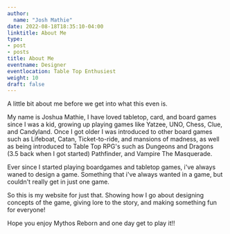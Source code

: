 ```yaml
---
author:
  name: "Josh Mathie"
date: 2022-08-18T18:35:10-04:00
linktitle: About Me
type:
- post
- posts
title: About Me
eventname: Designer
eventlocation: Table Top Enthusiest  
weight: 10
draft: false
---
```


A little bit about me before we get into what this
even is. 

My name is Joshua Mathie, I have loved tabletop, card, and board games since I was a kid,
growing up playing games like Yatzee, UNO, Chess, Clue, and Candyland. Once I got
older I was introduced to other board games such as Lifeboat, Catan,
Ticket-to-ride, and mansions of madness, as well as being introduced to Table
Top RPG's such as Dungeons and Dragons (3.5 back when I got started) Pathfinder, and Vampire The Masquerade. 

Ever since I started playing boardgames and tabletop games, i've always waned
to design a game. Something that i've always wanted in a game, but couldn't
really get in just one game. 

So this is my website for just that. Showing how I go about designing concepts
of the game, giving lore to the story, and making something fun for everyone!

Hope you enjoy Mythos Reborn and one day get to play it!!
